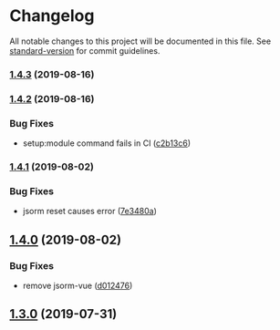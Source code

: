 # Changelog

All notable changes to this project will be documented in this file. See [standard-version](https://github.com/conventional-changelog/standard-version) for commit guidelines.

### [1.4.3](https://github.com/clickagy/nuxt-jsorm/compare/v1.4.2...v1.4.3) (2019-08-16)

### [1.4.2](https://github.com/clickagy/nuxt-jsorm/compare/v1.4.1...v1.4.2) (2019-08-16)


### Bug Fixes

* setup:module command fails in CI ([c2b13c6](https://github.com/clickagy/nuxt-jsorm/commit/c2b13c6))

### [1.4.1](https://github.com/clickagy/nuxt-jsorm/compare/v1.4.0...v1.4.1) (2019-08-02)


### Bug Fixes

* jsorm reset causes error ([7e3480a](https://github.com/clickagy/nuxt-jsorm/commit/7e3480a))

## [1.4.0](https://github.com/clickagy/nuxt-jsorm/compare/v1.3.0...v1.4.0) (2019-08-02)


### Bug Fixes

* remove jsorm-vue ([d012476](https://github.com/clickagy/nuxt-jsorm/commit/d012476))

## [1.3.0](https://github.com/clickagy/nuxt-jsorm/compare/v1.2.2...v1.3.0) (2019-07-31)
